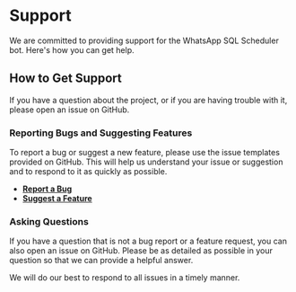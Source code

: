 # Support

We are committed to providing support for the WhatsApp SQL Scheduler bot. Here's how you can get help.

## How to Get Support

If you have a question about the project, or if you are having trouble with it, please open an issue on GitHub.

### Reporting Bugs and Suggesting Features

To report a bug or suggest a new feature, please use the issue templates provided on GitHub. This will help us understand your issue or suggestion and to respond to it as quickly as possible.

-   [**Report a Bug**](https://github.com/touhidalam69/whatsapp-sql-scheduler/issues/new?template=bug_report.md)
-   [**Suggest a Feature**](https://github.com/touhidalam69/whatsapp-sql-scheduler/issues/new?template=feature_request.md)

### Asking Questions

If you have a question that is not a bug report or a feature request, you can also open an issue on GitHub. Please be as detailed as possible in your question so that we can provide a helpful answer.

We will do our best to respond to all issues in a timely manner.
